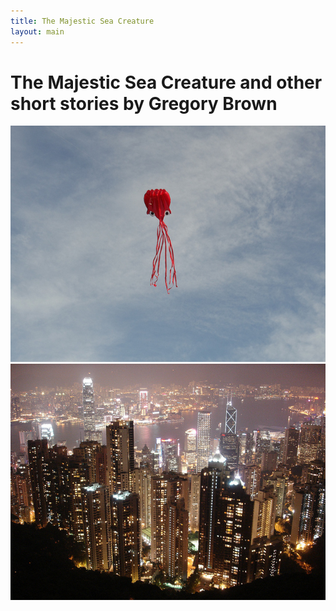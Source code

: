 ```yaml
---
title: The Majestic Sea Creature
layout: main
---
```


# The Majestic Sea Creature and other short stories by Gregory Brown

<div id="gallery">
    <img src="/images/slideshow/octopus_kite.jpg" alt="Amazing Octopus Kite" title="Octokite">
    <img src="/images/slideshow/hong_kong.jpg" alt="THe breathtaking skyline in Hong Kong" title="Hong Kong">
</div>
